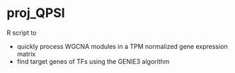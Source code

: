 # proj_QPSI
R script to 
 - quickly process WGCNA modules in a TPM normalized gene expression matrix
 - find target genes of TFs using the GENIE3 algorithm 
